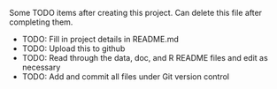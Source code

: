 Some TODO items after creating this project. Can delete this file after completing them.

- TODO: Fill in project details in README.md
- TODO: Upload this to github
- TODO: Read through the data, doc, and R README files and edit as necessary
- TODO: Add and commit all files under Git version control
